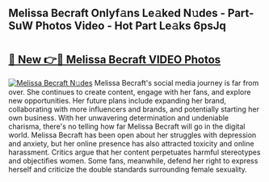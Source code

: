 ## Melissa Becraft Onlyf𝚊ns Le𝚊ked N𝚞des - Part-SuW Photos Video - Hot Part Le𝚊ks 6psJq

# <h2><a href="http://ab63436.deff.icu/?id=Melissa+Becraft">🔗 New 👉🔴 Melissa Becraft VIDEO Photos</a></h2>

[![Melissa Becraft N𝚞des](https://i.imgur.com/rIISA9y.gif)](http://ab63436.deff.icu/?id=Melissa+Becraft)
Melissa Becraft's social media journey is far from over. She continues to create content, engage with her fans, and explore new opportunities. Her future plans include expanding her brand, collaborating with more influencers and brands, and potentially starting her own business. With her unwavering determination and undeniable charisma, there's no telling how far Melissa Becraft will go in the digital world. Melissa Becraft has been open about her struggles with depression and anxiety, but her online presence has also attracted toxicity and online harassment. Critics argue that her content perpetuates harmful stereotypes and objectifies women. Some fans, meanwhile, defend her right to express herself and criticize the double standards surrounding female sexuality.
